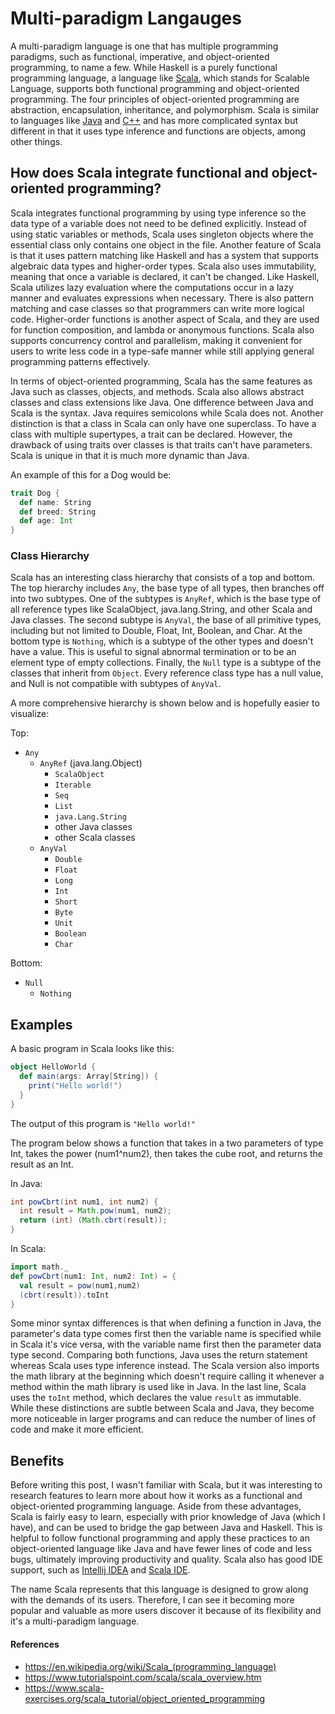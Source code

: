 # Multi-paradigm Langauges

A multi-paradigm language is one that has multiple programming paradigms, such as functional, imperative, and object-oriented programming, to name a few. While Haskell is a purely functional programming language, a language like [Scala](https://scala-lang.org/), which stands for Scalable Language, supports both functional programming and object-oriented programming. The four principles of object-oriented programming are abstraction, encapsulation, inheritance, and polymorphism. Scala is similar to languages like [Java](https://docs.oracle.com/javase/8/docs/) and [C++](https://www.cplusplus.com/doc/tutorial/) and has more complicated syntax but different in that it uses type inference and functions are objects, among other things.

## How does Scala integrate functional and object-oriented programming?
Scala integrates functional programming by using type inference so the data type of a variable does not need to be defined explicitly. Instead of using static variables or methods, Scala uses singleton objects where the essential class only contains one object in the file. Another feature of Scala is that it uses pattern matching like Haskell and has a system that supports algebraic data types and higher-order types. Scala also uses immutability, meaning that once a variable is declared, it can't be changed. Like Haskell, Scala utilizes lazy evaluation where the computations occur in a lazy manner and evaluates expressions when necessary.  There is also pattern matching and case classes so that programmers can write more logical code. Higher-order functions is another aspect of Scala, and they are used for function composition, and lambda or anonymous functions. Scala also supports concurrency control and parallelism, making it convenient for users to write less code in a type-safe manner while still applying general programming patterns effectively.

In terms of object-oriented programming, Scala has the same features as Java such as classes, objects, and methods. Scala also allows abstract classes and class extensions like Java. One difference between Java and Scala is the syntax. Java requires semicolons while Scala does not. Another distinction is that a class in Scala can only have one superclass. To have a class with multiple supertypes, a trait can be declared. However, the drawback of using traits over classes is that traits can't have parameters. Scala is unique in that it is much more dynamic than Java.

An example of this for a Dog would be:
```Scala
trait Dog {
  def name: String
  def breed: String
  def age: Int
}
```

### Class Hierarchy
Scala has an interesting class hierarchy that consists of a top and bottom. The top hierarchy includes `Any`, the base type of all types, then branches off into two subtypes. One of the subtypes is `AnyRef`, which is the base type of all reference types like ScalaObject, java.lang.String, and other Scala and Java classes. The second subtype is `AnyVal`, the base of all primitive types, including but not limited to Double, Float, Int, Boolean, and Char. At the bottom type is `Nothing`, which is a subtype of the other types and doesn't have a value. This is useful to signal abnormal termination or to be an element type of empty collections. Finally, the `Null` type is a subtype of the classes that inherit from `Object`. Every reference class type has a null value, and Null is not compatible with subtypes of `AnyVal`.

A more comprehensive hierarchy is shown below and is hopefully easier to visualize:

Top:
- `Any`
  - `AnyRef` (java.lang.Object)
    - `ScalaObject`
    - `Iterable`
    - `Seq`
    - `List`
    - `java.Lang.String`
    - other Java classes
    - other Scala classes
  - `AnyVal`
    - `Double`
    - `Float`
    - `Long`
    - `Int`
    - `Short`
    - `Byte`
    - `Unit`
    - `Boolean`
    - `Char`

Bottom:
- `Null`
  - `Nothing`

## Examples

A basic program in Scala looks like this:

```Scala
object HelloWorld {
  def main(args: Array[String]) {
    print("Hello world!")
  }
}
```
The output of this program is `"Hello world!"`

The program below shows a function that takes in a two parameters of type Int, takes the power (num1^num2), then takes the cube root, and returns the result as an Int.

In Java:
```Java
int powCbrt(int num1, int num2) {
  int result = Math.pow(num1, num2);
  return (int) (Math.cbrt(result));
}
```

In Scala:
```Scala
import math._
def powCbrt(num1: Int, num2: Int) = {
  val result = pow(num1,num2)
  (cbrt(result)).toInt
}
```

Some minor syntax differences is that when defining a function in Java, the parameter's data type comes first then the variable name is specified while in Scala it's vice versa, with the variable name first then the parameter data type second. Comparing both functions, Java uses the return statement whereas Scala uses type inference instead. The Scala version also imports the math library at the beginning which doesn't require calling it whenever a method within the math library is used like in Java. In the last line, Scala uses the `toInt` method, which declares the value `result` as immutable. While these distinctions are subtle between Scala and Java, they become more noticeable in larger programs and can reduce the number of lines of code and make it more efficient.

## Benefits
Before writing this post, I wasn't familiar with Scala, but it was interesting to research features to learn more about how it works as a functional and object-oriented programming language. Aside from these advantages, Scala is fairly easy to learn, especially with prior knowledge of Java (which I have), and can be used to bridge the gap between Java and Haskell. This is helpful to follow functional programming and apply these practices to an object-oriented language like Java and have fewer lines of code and less bugs, ultimately improving productivity and quality. Scala also has good IDE support, such as [Intellij IDEA](https://www.jetbrains.com/help/idea/discover-intellij-idea-for-scala.html) and [Scala IDE](http://scala-ide.org/).

The name Scala represents that this language is designed to grow along with the demands of its users. Therefore, I can see it becoming more popular and valuable as more users discover it because of its flexibility and it's a multi-paradigm language.

#### References
- https://en.wikipedia.org/wiki/Scala_(programming_language)
- https://www.tutorialspoint.com/scala/scala_overview.htm
- https://www.scala-exercises.org/scala_tutorial/object_oriented_programming
